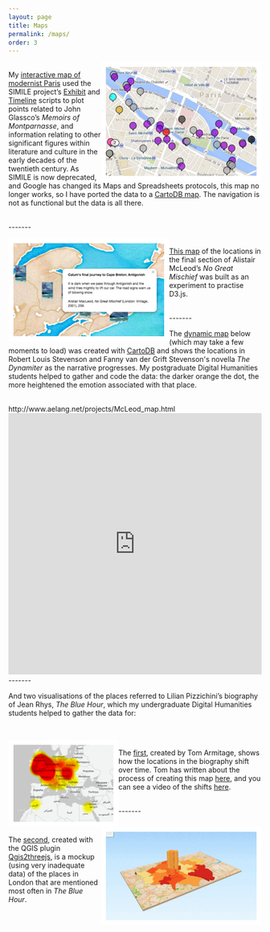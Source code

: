 ```yaml
---
layout: page
title: Maps
permalink: /maps/
order: 3
---
```

<a href="https://aelang.github.io/glassco.htm"><img style="float:right;border:10px solid white" src="/GlasscoMap2.png"></a>  
My [interactive map of modernist Paris](../glassco.htm) used the SIMILE project’s [Exhibit](https://web.archive.org/web/20150106091555/http://www.simile-widgets.org/exhibit/) and [Timeline](https://web.archive.org/web/20150106091555/http://www.simile-widgets.org/timeline/) scripts to plot points related to John Glassco’s *Memoirs of Montparnasse*, and information relating to other significant figures within literature and culture in the early decades of the twentieth century. As SIMILE is now deprecated, and Google has changed its Maps and Spreadsheets protocols, this map no longer works, so I have ported the data to a [CartoDB map](https://aelang.carto.com/viz/569fe8ff-c904-4f0b-b5ba-fca2e0de5f03/public_map). The navigation is not as functional but the data is all there.

<br />
-------
<br />


<a href="https://aelang.github.io/McLeod_map.html"><img style="float:left;border:10px solid white" src="/McLeodMap.png"></a>
<br />[This map](../McLeod_map.html) of the locations in the final section of Alistair McLeod’s *No Great Mischief* was built as an experiment to practise D3.js.

<br />
-------
<br />

The [dynamic map](https://aelang.carto.com/viz/e6061054-2ae8-11e5-865a-0e018d66dc29/public_map) below (which may take a few moments to load) was created with [CartoDB](https://carto.com/) and shows the locations in Robert Louis Stevenson and Fanny van der Grift Stevenson's novella *The Dynamiter* as the narrative progresses. My postgraduate Digital Humanities students helped to gather and code the data: the darker orange the dot, the more heightened the emotion associated with that place.

<br />
http://www.aelang.net/projects/McLeod_map.html
<iframe width="100%" height="520" frameborder="0" src="https://aelang.carto.com/viz/e6061054-2ae8-11e5-865a-0e018d66dc29/embed_map" allowfullscreen webkitallowfullscreen mozallowfullscreen oallowfullscreen msallowfullscreen></iframe>
 
 
 
<br />
-------

And two visualisations of the places referred to Lilian Pizzichini’s biography of Jean Rhys, *The Blue Hour*, which my undergraduate Digital Humanities students helped to gather the data for:

<br />

<a href="https://www.linkedin.com/pulse/mapping-narrative-using-qgis-show-how-books-sense-place-tom-armitage"><img style="float:left;border:10px solid white" src="/QGISArmitage.png"> </a>
<br />
The [first](https://www.linkedin.com/pulse/mapping-narrative-using-qgis-show-how-books-sense-place-tom-armitage), created by Tom Armitage, shows how the locations in the biography shift over time. Tom has written about the process of creating this map [here](https://www.linkedin.com/pulse/mapping-narrative-using-qgis-show-how-books-sense-place-tom-armitage), and you can see a video of the shifts [here](https://youtu.be/JXlb6MV2Qd8).


<br />
-------
<br />

<a href="/QGIS3d3.mp4"><img style="float:right;border:10px solid white" src="/QGIS3d2.gif"> </a>
<br />
The [second](/QGIS3d3.mp4), created with the QGIS plugin [Qgis2threejs](https://plugins.qgis.org/plugins/Qgis2threejs/), is a mockup (using very inadequate data) of the places in London that are mentioned most often in *The Blue Hour*.
